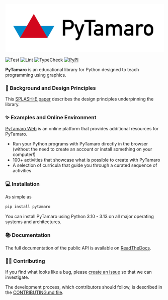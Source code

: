 ![PyTamaro Logo](https://github.com/LuCEresearchlab/pytamaro/raw/main/docs/images/PyTamaro-horizontal-white-bg.png)

![Test](https://github.com/LuCEresearchlab/pytamaro/workflows/Test/badge.svg)
![Lint](https://github.com/LuCEresearchlab/pytamaro/workflows/Lint/badge.svg)
![TypeCheck](https://github.com/LuCEresearchlab/pytamaro/workflows/TypeCheck/badge.svg)
<a href="https://pypi.org/project/pytamaro/">
    <img alt="PyPI" src="https://img.shields.io/pypi/v/pytamaro">
</a>

**PyTamaro** is an educational library for Python designed to teach programming using graphics.

### 📃 Background and Design Principles

This [SPLASH-E paper](https://www.chiodini.org/publications/splashe23-pytamaro.pdf) describes the design principles underpinning the library.

### ✨ Examples and Online Environment

[PyTamaro Web](https://pytamaro.si.usi.ch/) is an online platform that provides additional resources for PyTamaro.

- Run your Python programs with PyTamaro directly in the browser (without the need to create an account or install something on your computer!)
- 100+ activities that showcase what is possible to create with PyTamaro
- A selection of curricula that guide you through a curated sequence of activities

### 💻 Installation

As simple as 
```sh
pip install pytamaro
```

You can install PyTamaro using Python 3.10 - 3.13 on all major operating systems and architectures.

### 📚 Documentation

The full documentation of the public API is available on [ReadTheDocs](https://pytamaro.readthedocs.io/).

### 🧑‍💻 Contributing

If you find what looks like a bug, please [create an issue](https://github.com/LuCEresearchlab/pytamaro/issues/new) so that we can investigate.

The development process, which contributors should follow, is described in the [CONTRIBUTING.md file](https://github.com/LuCEresearchlab/pytamaro/blob/main/CONTRIBUTING.md). 
